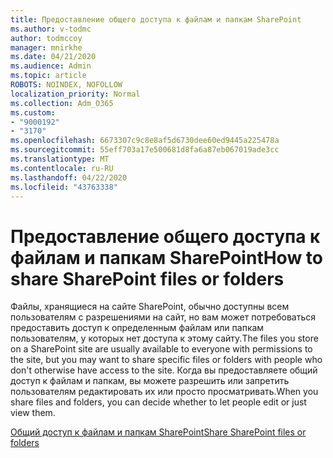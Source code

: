 ```yaml
---
title: Предоставление общего доступа к файлам и папкам SharePoint
ms.author: v-todmc
author: todmccoy
manager: mnirkhe
ms.date: 04/21/2020
ms.audience: Admin
ms.topic: article
ROBOTS: NOINDEX, NOFOLLOW
localization_priority: Normal
ms.collection: Adm_O365
ms.custom:
- "9000192"
- "3170"
ms.openlocfilehash: 6673307c9c8e8af5d6730dee60ed9445a225478a
ms.sourcegitcommit: 55eff703a17e500681d8fa6a87eb067019ade3cc
ms.translationtype: MT
ms.contentlocale: ru-RU
ms.lasthandoff: 04/22/2020
ms.locfileid: "43763338"
---
```

# <a name="how-to-share-sharepoint-files-or-folders"></a><span data-ttu-id="1e94e-102">Предоставление общего доступа к файлам и папкам SharePoint</span><span class="sxs-lookup"><span data-stu-id="1e94e-102">How to share SharePoint files or folders</span></span>

<span data-ttu-id="1e94e-103">Файлы, хранящиеся на сайте SharePoint, обычно доступны всем пользователям с разрешениями на сайт, но вам может потребоваться предоставить доступ к определенным файлам или папкам пользователям, у которых нет доступа к этому сайту.</span><span class="sxs-lookup"><span data-stu-id="1e94e-103">The files you store on a SharePoint site are usually available to everyone with permissions to the site, but you may want to share specific files or folders with people who don't otherwise have access to the site.</span></span> <span data-ttu-id="1e94e-104">Когда вы предоставляете общий доступ к файлам и папкам, вы можете разрешить или запретить пользователям редактировать их или просто просматривать.</span><span class="sxs-lookup"><span data-stu-id="1e94e-104">When you share files and folders, you can decide whether to let people edit or just view them.</span></span>

[<span data-ttu-id="1e94e-105">Общий доступ к файлам и папкам SharePoint</span><span class="sxs-lookup"><span data-stu-id="1e94e-105">Share SharePoint files or folders</span></span>](https://support.office.com/article/1fe37332-0f9a-4719-970e-d2578da4941c)